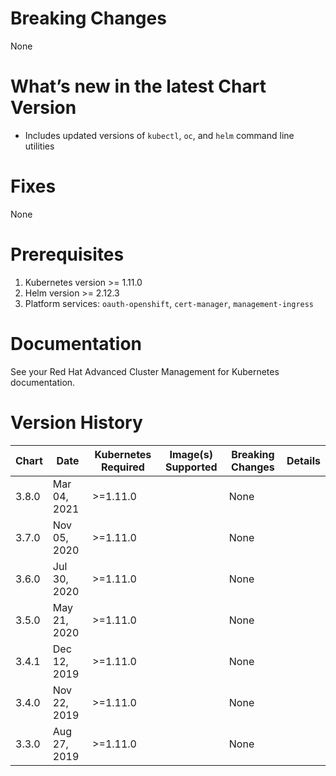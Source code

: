 # Breaking Changes
None

# What’s new in the latest Chart Version

- Includes updated versions of `kubectl`, `oc`, and `helm` command line utilities

# Fixes
None

# Prerequisites
1. Kubernetes version >= 1.11.0
2. Helm version >= 2.12.3
3. Platform services:  `oauth-openshift`, `cert-manager`, `management-ingress`

# Documentation
See your Red Hat Advanced Cluster Management for Kubernetes documentation.

# Version History

| Chart | Date | Kubernetes Required | Image(s) Supported | Breaking Changes | Details |
| ----- | ---- | ------------ | ------------------ | ---------------- | ------- |
| 3.8.0 | Mar 04, 2021 | >=1.11.0 |  | None |  |
| 3.7.0 | Nov 05, 2020 | >=1.11.0 |  | None |  |
| 3.6.0 | Jul 30, 2020 | >=1.11.0 |  | None |  |
| 3.5.0 | May 21, 2020 | >=1.11.0 |  | None |  |
| 3.4.1 | Dec 12, 2019 | >=1.11.0 |  | None |  |
| 3.4.0 | Nov 22, 2019 | >=1.11.0 |  | None |  |
| 3.3.0 | Aug 27, 2019 | >=1.11.0 |  | None |  |